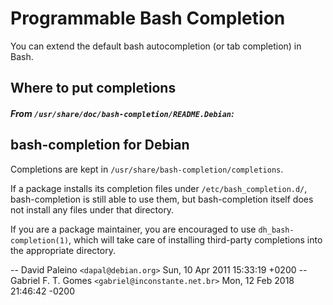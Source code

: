 # Programmable Bash Completion

You can extend the default bash autocompletion (or tab completion) in Bash.

## Where to put completions

##### From `/usr/share/doc/bash-completion/README.Debian`:
bash-completion for Debian
--------------------------

Completions are kept in `/usr/share/bash-completion/completions`.

If a package installs its completion files under `/etc/bash_completion.d/`,
bash-completion is still able to use them, but bash-completion itself does
not install any files under that directory.

If you are a package maintainer, you are encouraged to use
`dh_bash-completion(1)`, which will take care of installing third-party
completions into the appropriate directory.

-- David Paleino `<dapal@debian.org>` Sun, 10 Apr 2011 15:33:19 +0200
-- Gabriel F. T. Gomes `<gabriel@inconstante.net.br>` Mon, 12 Feb 2018 21:46:42 -0200
